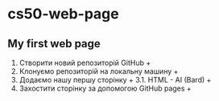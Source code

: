 # cs50-web-page

## My first web page
1. Створити новий репозиторій GitHub +
2. Клонуємо репозиторій на локальну машину +
3. Додаємо нашу першу сторінку +
   3.1. HTML - AI (Bard) +
4. Захостити сторінку за допомогою GitHub pages +

